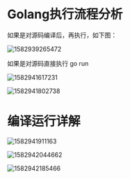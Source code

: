 # Golang执行流程分析

如果是对源码编译后，再执行，如下图：

![1582939265472](C:\Users\pjmjty\AppData\Roaming\Typora\typora-user-images\1582939265472.png)

如果是对源码直接执行 go run 

![1582941617231](C:\Users\pjmjty\AppData\Roaming\Typora\typora-user-images\1582941617231.png)

![1582941802738](C:\Users\pjmjty\AppData\Roaming\Typora\typora-user-images\1582941802738.png)

# 编译运行详解



![1582941911163](C:\Users\pjmjty\AppData\Roaming\Typora\typora-user-images\1582941911163.png)

![1582942044662](C:\Users\pjmjty\AppData\Roaming\Typora\typora-user-images\1582942044662.png)

![1582942185466](C:\Users\pjmjty\AppData\Roaming\Typora\typora-user-images\1582942185466.png)

